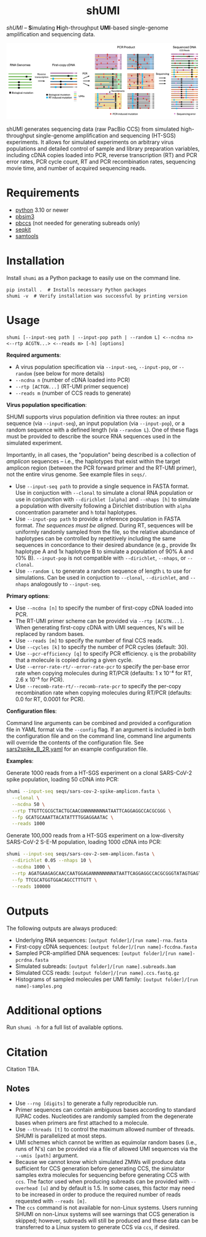 <h1 align="center">shUMI</h1>

_shUMI_ – <b>S</b>imulating <b>H</b>igh-throughput <b>UMI</b>-based single-genome amplification and sequencing data.

![image SHUMI](./shumi.png)

shUMI generates sequencing data (raw PacBio CCS) from simulated high-throughput single-genome amplification and sequencing (HT-SGS) experiments. It allows for simulated experiments on arbitrary virus populations and detailed control of sample and library preparation variables, including cDNA copies loaded into PCR, reverse transcription (RT) and PCR error rates, PCR cycle count, RT and PCR recombination rates, sequencing movie time, and number of acquired sequencing reads.

# Requirements

- [python](https://www.python.org/downloads/) 3.10 or newer
- [pbsim3](https://github.com/yukiteruono/pbsim3)
- [pbccs](https://ccs.how) (not needed for generating subreads only)
- [seqkit](https://github.com/shenwei356/seqkit)
- [samtools](http://www.htslib.org)


# Installation

Install `shumi` as a Python package to easily use on the command line.

```
pip install .  # Installs necessary Python packages
shumi -v  # Verify installation was successful by printing version
```

# Usage

```
shumi [--input-seq path | --input-pop path | --random L] <--ncdna n> <--rtp ACGTN...> <--reads m> [-h] [options]
```

**Required arguments**: 
- A virus population specification via `--input-seq`, `--input-pop`, or `--random` (see below for more details)
- `--ncdna n` (number of cDNA loaded into PCR)
- `--rtp [ACTGN...]` (RT-UMI primer sequence)
- `--reads m` (number of CCS reads to generate)

**Virus population specification**:

SHUMI supports virus population definition via three routes: an input sequence (via `--input-seq`), an input population (via `--input-pop`), or a random sequence with a defined length (via `--random L`). One of these flags must be provided to describe the source RNA sequences used in the simulated experiment.

Importantly, in all cases, the "population" being described is a collection of _amplicon_ sequences – i.e., the haplotypes that exist within the target amplicon region (between the PCR forward primer and the RT-UMI primer), not the entire virus genome. See example files in `seqs/`.

- Use `--input-seq path` to provide a single sequence in FASTA format. Use in conjuction with `--clonal` to simulate a clonal RNA population or use in conjunction with `--dirichlet [alpha]` and `--nhaps [h]` to simulate a population with diversity following a Dirichlet distribution with `alpha` concentration parameter and `h` total haplotypes.
- Use `--input-pop path` to provide a reference population in FASTA format. _The sequences must be aligned_. During RT, sequences will be uniformly randomly sampled from the file, so the relative abundance of haplotypes can be controlled by repetitively including the same sequences in concordance to their desired abundance (e.g., provide 9x haplotype A and 1x haplotype B to simulate a population of 90% A and 10% B). `--input-pop` is not compatible with `--dirichlet`, `--nhaps`, or `--clonal`.
- Use `--random L` to generate a random sequence of length `L` to use for simulations. Can be used in conjuction to `--clonal`, `--dirichlet`, and `--nhaps` analogously to `--input-seq`.

**Primary options**:

- Use `--ncdna [n]` to specify the number of first-copy cDNA loaded into PCR.
- The RT-UMI primer scheme can be provided via `--rtp [ACGTN...]`. When generating first-copy cDNA with UMI sequences, N's will be replaced by random bases.
- Use `--reads [m]` to specify the number of final CCS reads.
- Use `--cycles [k]` to specify the number of PCR cycles (default: 30).
- Use `--pcr-efficiency [q]` to specify PCR efficiency. `q` is the probability that a molecule is copied during a given cycle.
- Use `--error-rate-rt/--error-rate-pcr` to specify the per-base error rate when copying molecules during RT/PCR (defaults: 1 x 10⁻⁴ for RT, 2.6 x 10⁻⁵ for PCR).
- Use `--recomb-rate-rt/--recomb-rate-pcr` to specify the per-copy recombination rate when copying molecules during RT/PCR (defaults: 0.0 for RT, 0.0001 for PCR).

**Configuration files**:

Command line arguments can be combined and provided a configuration file in YAML format via the `--config` flag. If an argument is included in both the configuration file and on the command line, command line arguments will override the contents of the configuration file. See [sars2spike_B_2R.yaml](config/sars2spike_B_2R.yaml) for an example configuration file.



**Examples**:

Generate 1000 reads from a HT-SGS experiment on a clonal SARS-CoV-2 spike population, loading 50 cDNA into PCR:

```bash
shumi --input-seq seqs/sars-cov-2-spike-amplicon.fasta \
  --clonal \
  --ncdna 50 \
  --rtp TTGTTCGCGCTACTGCAACGNNNNNNNNATAATTCAGGAGGCCACGCGGG \
  --fp GCATGCAAATTACATATTTTGGAGGAATAC \
  --reads 1000 
```

Generate 100,000 reads from a HT-SGS experiment on a low-diversity SARS-CoV-2 S-E-M population, loading 1000 cDNA into PCR:

```bash
shumi --input-seq seqs/sars-cov-2-sem-amplicon.fasta \
  --dirichlet 0.05 --nhaps 10 \
  --ncdna 1000 \
  --rtp AGATGAAGAGCAACCAATGGAGANNNNNNNNATAATTCAGGAGGCCACGCGGGTATAGTGAGTCGTCGGACGGAGCGG \
  --fp TTCGCATGGTGGACAGCCTTTGTT \
  --reads 100000 
```


# Outputs

The following outputs are always produced:
- Underlying RNA sequences: `[output folder]/[run name]-rna.fasta`
- First-copy cDNA sequences: `[output folder]/[run name]-fccdna.fasta`
- Sampled PCR-amplified DNA sequences:  `[output folder]/[run name]-pcrdna.fasta`
- Simulated subreads: `[output folder]/[run name].subreads.bam`
- Simulated CCS reads: `[output folder]/[run name].ccs.fastq.gz`
- Histograms of sampled molecules per UMI family: `[output folder]/[run name]-samples.png`


# Additional options

Run `shumi -h` for a full list of available options.

# Citation

Citation TBA.

## Notes

- Use `--rng [digits]` to generate a fully reproducible run.
- Primer sequences can contain ambiguous bases according to standard IUPAC codes. Nucleotides are randomly sampled from the degenerate bases when primers are first attached to a molecule. 
- Use `--threads [t]` to control the maximum allowed number of threads. SHUMI is parallelized at most steps.
- UMI schemes which cannot be written as equimolar random bases (i.e., runs of N's) can be provided via a file of allowed UMI sequences via the `--umis [path]` argument.
- Because we cannot know which simulated ZMWs will produce data sufficient for CCS generation before generating CCS, the simulator samples extra molecules for sequencing before generating CCS with `ccs`. The factor used when producing subreads can be provided with `--overhead [u]` and by default is 1.5. In some cases, this factor may need to be increased in order to produce the required number of reads requested with `--reads [m]`.
- The `ccs` command is not available for non-Linux systems. Users running SHUMI on non-Linux systems will see warnings that CCS generation is skipped; however, subreads will still be produced and these data can be transferred to a Linux system to generate CCS via `ccs`, if desired.
